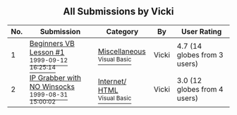 ﻿<div align="center">

## All Submissions by Vicki

</div>

No.  | Submission | Category | By   | User Rating
---- | ---------- | -------- | ---- | -----------
1 | [Beginners VB Lesson \#1<br /><sup>1999-09-12 16:25:14</sup>](https://github.com/Planet-Source-Code/vicki-beginners-vb-lesson-1__1-3492) | [Miscellaneous<br /><sup>Visual Basic</sup>](../ByCategory/miscellaneous__1-1.md) | Vicki | 4.7 (14 globes from 3 users)
2 | [IP Grabber with NO Winsocks<br /><sup>1999-08-31 15:00:02</sup>](https://github.com/Planet-Source-Code/vicki-ip-grabber-with-no-winsocks__1-3340) | [Internet/ HTML<br /><sup>Visual Basic</sup>](../ByCategory/internet-html__1-34.md) | Vicki | 3.0 (12 globes from 4 users)
